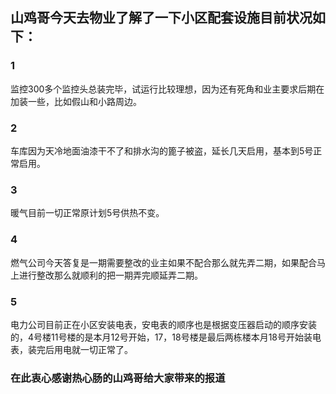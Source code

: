 ## 山鸡哥今天去物业了解了一下小区配套设施目前状况如下：

### 1
监控300多个监控头总装完毕，试运行比较理想，因为还有死角和业主要求后期在加装一些，比如假山和小路周边。

### 2
车库因为天冷地面油漆干不了和排水沟的篦子被盗，延长几天启用，基本到5号正常启用。

### 3
暖气目前一切正常原计划5号供热不变。

### 4
燃气公司今天答复是一期需要整改的业主如果不配合那么就先弄二期，如果配合马上进行整改那么就顺利的把一期弄完顺延弄二期。

### 5
电力公司目前正在小区安装电表，安电表的顺序也是根据变压器启动的顺序安装的，4号楼11号楼的是本月12号开始，17，18号楼是最后两栋楼本月18号开始装电表，装完后用电就一切正常了。

### 在此衷心感谢热心肠的山鸡哥给大家带来的报道